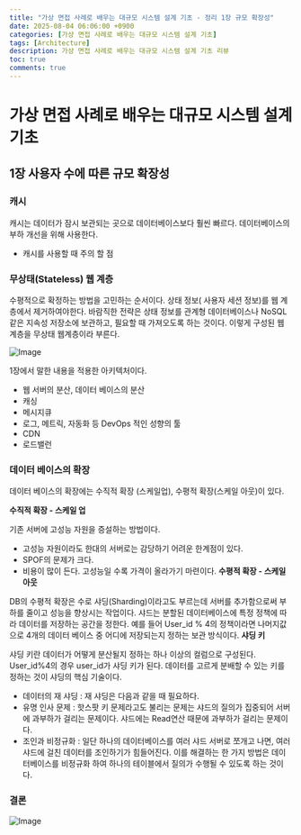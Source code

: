 ```yaml
---
title: "가상 면접 사례로 배우는 대규모 시스템 설계 기초 - 정리 1장 규모 확장성"
date: 2025-08-04 06:06:00 +0900
categories: [가상 면접 사례로 배우는 대규모 시스템 설계 기초]
tags: [Architecture]
description: 가상 면접 사례로 배우는 대규모 시스템 설계 기초 리뷰
toc: true
comments: true
---
```


# 가상 면접 사례로 배우는 대규모 시스템 설계 기초 

## 1장 사용자 수에 따른 규모 확장성

### 캐시

캐시는 데이터가 잠시 보관되는 곳으로 데이터베이스보다 훨씬 빠르다. 데이터베이스의 부하 개선을 위해 사용한다. 

- 캐시를 사용할 때 주의 할 점
###  무상태(Stateless) 웹 계층

수평적으로 확정하는 방법을 고민하는 순서이다. 상태 정보( 사용자 세션 정보)를 웹 계층에서 제거하여야한다. 바람직한 전략은 상태 정보를 관계형 데이터베이스나 NoSQL같은 지속성 저장소에 보관하고, 필요할 때 가져오도록 하는 것이다. 이렇게 구성된 웹 계층을 무상태 웹계층이라 부른다. 

![Image](https://prod-files-secure.s3.us-west-2.amazonaws.com/e6db513d-ec54-40ff-aa74-2487b0bcfe15/f30f1d34-1661-4ff9-a868-45f53833a7e5/Untitled.png?X-Amz-Algorithm=AWS4-HMAC-SHA256&X-Amz-Content-Sha256=UNSIGNED-PAYLOAD&X-Amz-Credential=ASIAZI2LB466XO5CPS5T%2F20250804%2Fus-west-2%2Fs3%2Faws4_request&X-Amz-Date=20250804T071345Z&X-Amz-Expires=3600&X-Amz-Security-Token=IQoJb3JpZ2luX2VjEAcaCXVzLXdlc3QtMiJHMEUCIQDd1fwNlRGJmBuu4PeacHwsPDUInfg99rcWlMZkgY8umwIgCrJ4NArr7j7iKDhlMJB4vB04ol9m7SUiBAGhRb%2FMwKEq%2FwMIQBAAGgw2Mzc0MjMxODM4MDUiDO9Jt04A6Mto3clOmircA7w4m639DO1ZHr3RueCxwPWxdmK34NTmTlQpNl6hFh0ExqUiVfp9Ka8bnWfDphFiLdvEVt8XWA3T0UM%2FZyYhN52pMGu%2BgTbALructW57gD7IKCbYEuUlIAJpENtOBKD8WVRq5Rd%2BT9ZSAHI7NlBJRMICKvLawiuhmlbCTLryC8DoqWWpBUesy%2BCuPv33gKwhDK4M%2FQI5RcnY9R4uMSawxrl5vJ%2BZ9SZ8qJoHJrxKhzePHcxZzL%2B3Zme7vODTfhxZMCqQQiLkS1kLeZhaZ0QFBQxTZGVGDVAtPiiUQNqm5ECgoRlFR0fe5QwlVENavKtK9Edq9Dt0aKROQK%2BRN%2B6m0VtPNHQeeAJYiU%2Bnt4NHDAPwlRBjd3me%2BqZQBwGpouBPbS%2FhnLDxuo0H29vMLSVjtOlVYbv8NaRBy93rPfu50ink2RvZJ800ZZk2JblY5hDcCnhYcMKjCcsO1tQ9Kdt5P71wnnqrMcMVIS%2FswL8Q3Tq%2B4joV9X8Dmq3q7NrR%2BFu7DMHNwajOkK43U4tztl%2BdB1B%2FM3JJKJSawj8Lbw%2BHDwzKjx%2FvyZEXxN%2FBuD1DcGY86OEpGZfh6YyOWjwO1N2m70nt6Tw0csjkiZHJ2TUjzvHwk0Sj3GoZRdPexE4WMKW4wcQGOqUB0ffwfOCT0wTD0xxdbxV7Pqg66bVuNzrCg0ufynUSsqi3CxnQAcMs1ihkVQ311XghjooX3ariYEsh1%2FsaCu8SAx%2B9MPwV3EbSOoqtTnIpylor7AAMd9CiOyU9g9KZQno9J0Bc87f21exe1hss%2BU5XTYfNBkQBYUWdBAiRhdcarPC24BNFM5uQVJtU%2FWCoYv9c4tpyVczN04v%2FtPOSQ9wU6VpgpMzD&X-Amz-Signature=bceeab14436f2dce4fc17eac4b2b938e535339257433a8e95a60b2d6b61ebe47&X-Amz-SignedHeaders=host&x-amz-checksum-mode=ENABLED&x-id=GetObject)

1장에서 말한 내용을 적용한 아키텍처이다. 

- 웹 서버의 분산, 데이터 베이스의 분산
- 캐싱
- 메시지큐
- 로그, 메트릭, 자동화 등 DevOps 적인 성향의 툴
- CDN
- 로드밸런
### 데이터 베이스의 확장

데이터 베이스의 확장에는 수직적 확장 (스케일업), 수평적 확장(스케일 아웃)이 있다.

**수직적 확장 - 스케일 업**

기존 서버에 고성능 자원을 증설하는 방법이다. 

- 고성능 자원이라도 한대의 서버로는 감당하기 어려운 한계점이 있다. 
- SPOF의 문제가 크다.
- 비용이 많이 든다. 고성능일 수록 가격이 올라가기 마련이다.
**수평적 확장 - 스케일 아웃**

DB의 수평적 확장은 수로 샤딩(Sharding)이라고도 부르는데 서버를 추가함으로써 부하를 줄이고 성능을 향상시는 작업이다. 샤드는 분할된 데이터베이스에 특정 정책에 따라 데이터를 저장하는 공간을 정한다. 예를 들어 User_id % 4의 정책이라면 나머지값으로 4개의 데이터 베이스 중 어디에 저장되는지 정하는 보관 방식이다.
**샤딩 키**

샤딩 키란 데이터가 어떻게 분산될지 정하는 하나 이상의 컬럼으로 구성된다. User_id%4의 경우 user_id가 샤딩 키가 된다. 데이터를 고르게 분배할 수 있는 키를 정하는 것이 샤딩의 핵심 기술이다. 

- 데이터의 재 샤딩 : 재 샤딩은 다음과 같을 때 필요하다. 
- 유명 인사 문제 : 핫스팟 키 문제라고도 불리는 문제는 샤드의 질의가 집중되어 서버에 과부하가 걸리는 문제이다. 샤드에는 Read연산 때문에 과부하가 걸리는 문제이다. 
- 조인과 비정규화 : 일단 하나의 데이터베이스를 여러 샤드 서버로 쪼개고 나면, 여러 샤드에 걸친 데이터를 조인하기가 힘들어진다. 이를 해결하는 한 가지 방법은 데이터베이스를 비정규화 하여 하나의 테이블에서 질의가 수행될 수 있도록 하는 것이다.
### **결론**

![Image](https://prod-files-secure.s3.us-west-2.amazonaws.com/e6db513d-ec54-40ff-aa74-2487b0bcfe15/a2b7cb0a-9f04-46d5-a7d1-1eae25c5f2df/Untitled.png?X-Amz-Algorithm=AWS4-HMAC-SHA256&X-Amz-Content-Sha256=UNSIGNED-PAYLOAD&X-Amz-Credential=ASIAZI2LB466XO5CPS5T%2F20250804%2Fus-west-2%2Fs3%2Faws4_request&X-Amz-Date=20250804T071345Z&X-Amz-Expires=3600&X-Amz-Security-Token=IQoJb3JpZ2luX2VjEAcaCXVzLXdlc3QtMiJHMEUCIQDd1fwNlRGJmBuu4PeacHwsPDUInfg99rcWlMZkgY8umwIgCrJ4NArr7j7iKDhlMJB4vB04ol9m7SUiBAGhRb%2FMwKEq%2FwMIQBAAGgw2Mzc0MjMxODM4MDUiDO9Jt04A6Mto3clOmircA7w4m639DO1ZHr3RueCxwPWxdmK34NTmTlQpNl6hFh0ExqUiVfp9Ka8bnWfDphFiLdvEVt8XWA3T0UM%2FZyYhN52pMGu%2BgTbALructW57gD7IKCbYEuUlIAJpENtOBKD8WVRq5Rd%2BT9ZSAHI7NlBJRMICKvLawiuhmlbCTLryC8DoqWWpBUesy%2BCuPv33gKwhDK4M%2FQI5RcnY9R4uMSawxrl5vJ%2BZ9SZ8qJoHJrxKhzePHcxZzL%2B3Zme7vODTfhxZMCqQQiLkS1kLeZhaZ0QFBQxTZGVGDVAtPiiUQNqm5ECgoRlFR0fe5QwlVENavKtK9Edq9Dt0aKROQK%2BRN%2B6m0VtPNHQeeAJYiU%2Bnt4NHDAPwlRBjd3me%2BqZQBwGpouBPbS%2FhnLDxuo0H29vMLSVjtOlVYbv8NaRBy93rPfu50ink2RvZJ800ZZk2JblY5hDcCnhYcMKjCcsO1tQ9Kdt5P71wnnqrMcMVIS%2FswL8Q3Tq%2B4joV9X8Dmq3q7NrR%2BFu7DMHNwajOkK43U4tztl%2BdB1B%2FM3JJKJSawj8Lbw%2BHDwzKjx%2FvyZEXxN%2FBuD1DcGY86OEpGZfh6YyOWjwO1N2m70nt6Tw0csjkiZHJ2TUjzvHwk0Sj3GoZRdPexE4WMKW4wcQGOqUB0ffwfOCT0wTD0xxdbxV7Pqg66bVuNzrCg0ufynUSsqi3CxnQAcMs1ihkVQ311XghjooX3ariYEsh1%2FsaCu8SAx%2B9MPwV3EbSOoqtTnIpylor7AAMd9CiOyU9g9KZQno9J0Bc87f21exe1hss%2BU5XTYfNBkQBYUWdBAiRhdcarPC24BNFM5uQVJtU%2FWCoYv9c4tpyVczN04v%2FtPOSQ9wU6VpgpMzD&X-Amz-Signature=cba086d74129f7e7ea74d96f25bd63509ba48a06046d155ae67cac5ed17f602d&X-Amz-SignedHeaders=host&x-amz-checksum-mode=ENABLED&x-id=GetObject)


